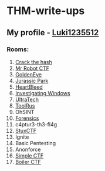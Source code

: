 # THM-write-ups

## My profile - [Luki1235512](https://tryhackme.com/p/Luki1235512)

### Rooms:

1. [Crack the hash](https://github.com/Luki1235512/THM-write-ups/blob/main/Crack%20the%20hash/README.md)
2. [Mr Robot CTF](https://github.com/Luki1235512/THM-write-ups/blob/main/Mr%20Robot%20CTF/README.md)
3. [GoldenEye](https://github.com/Luki1235512/THM-write-ups/blob/main/GoldenEye/README.md)
4. [Jurassic Park](https://github.com/Luki1235512/THM-write-ups/blob/main/Jurassic%20Park/README.md)
5. [HeartBleed](https://github.com/Luki1235512/THM-write-ups/blob/main/HeartBleed/README.md)
6. [Investigating Windows](https://github.com/Luki1235512/THM-write-ups/blob/main/Investigating%20Windows/README.md)
7. [UltraTech](https://github.com/Luki1235512/THM-write-ups/blob/main/UltraTech/README.md)
8. [ToolRus](https://github.com/Luki1235512/THM-write-ups/blob/main/ToolsRus/README.md)
9. OhSINT
10. [Forensics](https://github.com/Luki1235512/THM-write-ups/blob/main/Forensics/README.md)
11. c4ptur3-th3-fl4g
12. [StuxCTF](https://github.com/Luki1235512/THM-write-ups/blob/main/StuxCTF/README.md)
13. Ignite
14. Basic Pentesting
15. Anonforce
16. [Simple CTF](https://github.com/Luki1235512/THM-write-ups/blob/main/Simple%20CTF/README.md)
17. [Boiler CTF](https://github.com/Luki1235512/THM-write-ups/blob/main/Boiler%20CTF/README.md)
